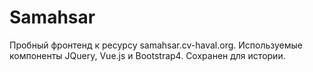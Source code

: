 # Samahsar
Пробный фронтенд к ресурсу samahsar.cv-haval.org.
Используемые компоненты JQuery, Vue.js и Bootstrap4.
Сохранен для истории.
